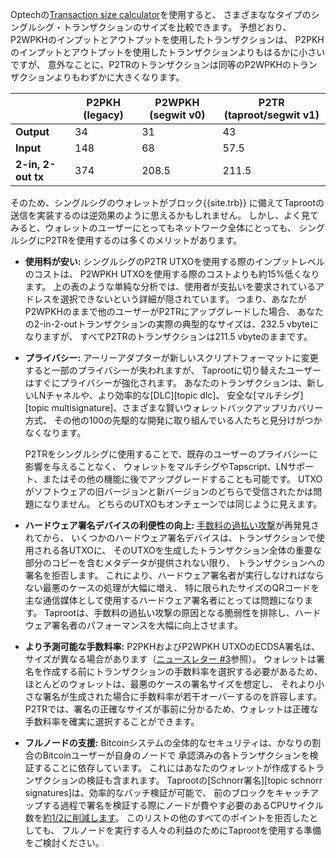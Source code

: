Optechの[Transaction size calculator][]を使用すると、
さまざまななタイプのシングルシグ・トランザクションのサイズを比較できます。
予想どおり、P2WPKHのインプットとアウトプットを使用したトランザクションは、
P2PKHのインプットとアウトプットを使用したトランザクションよりもはるかに小さいですが、
意外なことに、P2TRのトランザクションは同等のP2WPKHのトランザクションよりもわずかに大きくなります。

|                    | P2PKH (legacy) | P2WPKH (segwit v0) | P2TR (taproot/segwit v1) |
|--------------------|----------------|--------------------|--------------------------|
| **Output**         |  34            | 31                 | 43                       |
| **Input**          |  148           | 68                 | 57.5                     |
| **2-in, 2-out tx** |  374           | 208.5              | 211.5                    |

そのため、シングルシグのウォレットがブロック{{site.trb}}
に備えてTaprootの送信を実装するのは逆効果のように思えるかもしれません。
しかし、よく見てみると、ウォレットのユーザーにとってもネットワーク全体にとっても、
シングルシグにP2TRを使用するのは多くのメリットがあります。

- **使用料が安い:** シングルシグのP2TR UTXOを使用する際のインプットレベルのコストは、
  P2WPKH UTXOを使用する際のコストよりも約15%低くなります。
  上の表のような単純な分析では、使用者が支払いを要求されているアドレスを選択できないという詳細が隠されています。
  つまり、あなたがP2WPKHのままで他のユーザーがP2TRにアップグレードした場合、
  あなたの2-in-2-outトランザクションの実際の典型的なサイズは、232.5 vbyteになりますが、
  すべてP2TRのトランザクションは211.5 vbyteのままです。

- **プライバシー:** アーリーアダプターが新しいスクリプトフォーマットに変更すると一部のプライバシーが失われますが、
  Taprootに切り替えたユーザーはすぐにプライバシーが強化されます。
  あなたのトランザクションは、新しいLNチャネルや、より効率的な[DLC][topic dlc]、
  安全な[マルチシグ][topic multisignature]、さまざまな賢いウォレットバックアップリカバリー方式、
  その他の100の先駆的な開発に取り組んでいる人たちと見分けがつかなくなります。

  P2TRをシングルシグに使用することで、既存のユーザーのプライバシーに影響を与えることなく、
  ウォレットをマルチシグやTapscript、LNサポート、またはその他の機能に後でアップグレードすることも可能です。
  UTXOがソフトウェアの旧バージョンと新バージョンのどちらで受信されたかは問題になりません。
  どちらのUTXOもオンチェーンでは同じように見えます。

- **ハードウェア署名デバイスの利便性の向上:**
  [手数料の過払い攻撃][news101 fee overpayment attack]が再発見されてから、
  いくつかのハードウェア署名デバイスは、トランザクションで使用される各UTXOに、
  そのUTXOを生成したトランザクション全体の重要な部分のコピーを含むメタデータが提供されない限り、
  トランザクションへの署名を拒否します。
  これにより、ハードウェア署名者が実行しなければならない最悪のケースの処理が大幅に増え、
  特に限られたサイズのQRコードを主な通信媒体として使用するハードウェア署名者にとっては問題になります。
  Taprootは、手数料の過払い攻撃の原因となる脆弱性を排除し、ハードウェア署名者のパフォーマンスを大幅に向上させます。

- **より予測可能な手数料率:**
  P2PKHおよびP2WPKH UTXOのECDSA署名は、サイズが異なる場合があります（[ニュースレター #3][news3 sig size]参照）。
  ウォレットは署名を作成する前にトランザクションの手数料率を選択する必要があるため、
  ほとんどのウォレットは、最悪のケースの署名サイズを想定し、
  それより小さな署名が生成された場合に手数料率が若干オーバーするのを許容します。
  P2TRでは、署名の正確なサイズが事前に分かるため、ウォレットは正確な手数料率を確実に選択することができます。

- **フルノードの支援:**
  Bitcoinシステムの全体的なセキュリティは、かなりの割合のBitcoinユーザーが自身のノードで
  承認済みの各トランザクションを検証することに依存しています。
  これにはあなたのウォレットが作成するトランザクションの検証も含まれます。
  Taprootの[Schnorr署名][topic schnorr signatures]は、効率的なバッチ検証が可能で、
  前のブロックをキャッチアップする過程で署名を検証する際にノードが費やす必要のあるCPUサイクル数を[約1/2に削減します][batch graph]。
  このリストの他のすべてのポイントを拒否したとしても、
  フルノードを実行する人々の利益のためにTaprootを使用する準備をご検討ください。

[transaction size calculator]: /en/tools/calc-size/
[news3 sig size]: /en/newsletters/2018/07/10/#unrelayable-transactions
[news101 fee overpayment attack]: /en/newsletters/2020/06/10/#fee-overpayment-attack-on-multi-input-segwit-transactions
[batch graph]: https://github.com/jonasnick/secp256k1/blob/schnorrsig-batch-verify/doc/speedup-batch.md
